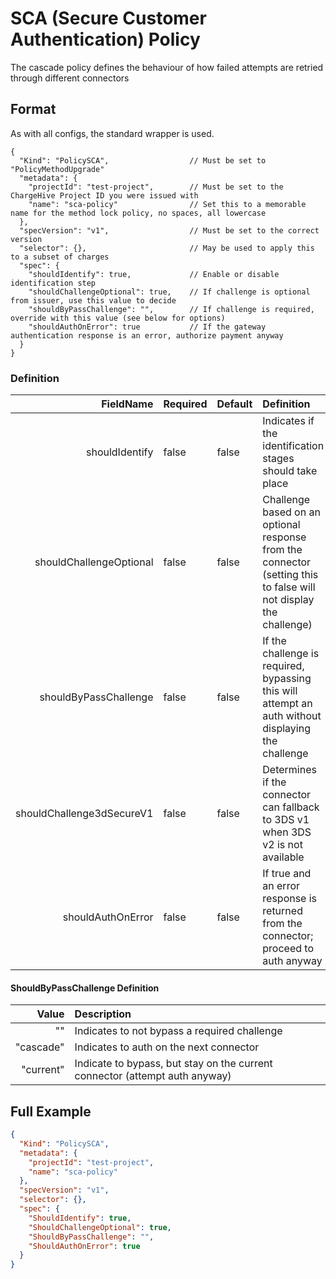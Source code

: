 # SCA (Secure Customer Authentication) Policy
The cascade policy defines the behaviour of how failed attempts are retried through different connectors

## Format
As with all configs, the standard wrapper is used.

```json5
{
  "Kind": "PolicySCA",                  // Must be set to "PolicyMethodUpgrade"
  "metadata": {
    "projectId": "test-project",        // Must be set to the ChargeHive Project ID you were issued with
    "name": "sca-policy"                // Set this to a memorable name for the method lock policy, no spaces, all lowercase
  },
  "specVersion": "v1",                  // Must be set to the correct version
  "selector": {},                       // May be used to apply this to a subset of charges
  "spec": {
    "shouldIdentify": true,             // Enable or disable identification step
    "shouldChallengeOptional": true,    // If challenge is optional from issuer, use this value to decide
    "shouldByPassChallenge": "",        // If challenge is required, override with this value (see below for options)
    "shouldAuthOnError": true           // If the gateway authentication response is an error, authorize payment anyway
  }
}
```
### Definition
FieldName | Required | Default | Definition 
---:|---|---|:---
shouldIdentify |false| false | Indicates if the identification stages should take place
shouldChallengeOptional|false| false | Challenge based on an optional response from the connector (setting this to false will not display the challenge)
shouldByPassChallenge|false| false | If the challenge is required, bypassing this will attempt an auth without displaying the challenge
shouldChallenge3dSecureV1|false| false | Determines if the connector can fallback to 3DS v1 when 3DS v2 is not available
shouldAuthOnError|false| false | If true and an error response is returned from the connector; proceed to auth anyway


#### ShouldByPassChallenge Definition
Value | Description 
---:|:---
"" | Indicates to not bypass a required challenge
"cascade" | Indicates to auth on the next connector
"current" | Indicate to bypass, but stay on the current connector (attempt auth anyway)

## Full Example

```json
{
  "Kind": "PolicySCA",
  "metadata": {
    "projectId": "test-project",
    "name": "sca-policy"
  },
  "specVersion": "v1",
  "selector": {},
  "spec": {
    "ShouldIdentify": true,
    "ShouldChallengeOptional": true,
    "ShouldByPassChallenge": "",
    "ShouldAuthOnError": true
  }
}
```